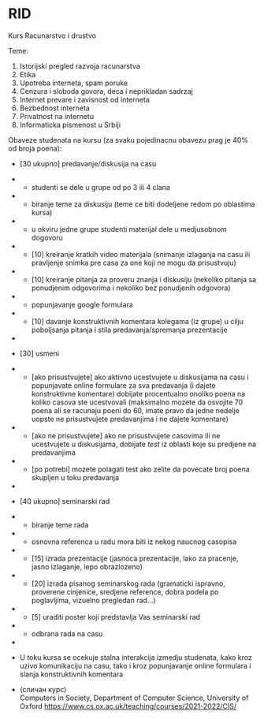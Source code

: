 # RID
Kurs Racunarstvo i drustvo

Teme:
1) Istorijski pregled razvoja racunarstva
2) Etika
3) Upotreba interneta, spam poruke
4) Cenzura i sloboda govora, deca i neprikladan sadrzaj
5) Internet prevare i zavisnost od interneta
6) Bezbednost interneta
7) Privatnost na internetu
8) Informaticka pismenost u Srbiji

Obaveze studenata na kursu (za svaku pojedinacnu obavezu prag je 40% od broja poena):

- [30 ukupno] predavanje/diskusija na casu
- - studenti se dele u grupe od po 3 ili 4 clana 
- - biranje teme za diskusiju (teme ce biti dodeljene redom po oblastima kursa)
- - u okviru jedne grupe studenti materijal dele u medjusobnom dogovoru
- - [10] kreiranje kratkih video materijala (snimanje izlaganja na casu ili pravljenje snimka pre casa za one koji ne mogu da prisustvuju)
- - [10] kreiranje pitanja za proveru znanja i diskusiju (nekoliko pitanja sa ponudjenim odgovorima i nekoliko bez ponudjenih odgovora)
- - popunjavanje google formulara 
- - [10] davanje konstruktivnih komentara kolegama (iz grupe) u cilju poboljsanja pitanja i stila predavanja/spremanja prezentacije
-
- [30] usmeni
- - [ako prisustvujete] ako aktivno ucestvujete u diskusijama na casu i popunjavate online formulare za sva predavanja (i dajete konstruktivne komentare) dobijate procentualno onoliko poena na koliko casova ste ucestvovali (maksimalno mozete da osvojite 70 poena ali se racunaju poeni do 60, imate pravo da jedne nedelje uopste ne prisustvujete predavanjima i ne dajete komentare)
- - [ako ne prisustvujete] ako ne prisustvujete casovima ili ne ucestvujete u diskusijama, dobijate _test_ iz oblasti koje su predjene na predavanjima
- - [po potrebi] mozete polagati test ako zelite da povecate broj poena skupljen u toku predavanja
-
- [40 ukupno] seminarski rad
- - biranje teme rada
- - osnovna referenca u radu mora biti iz nekog naucnog casopisa
- - [15] izrada prezentacije (jasnoca prezentacije, lako za pracenje, jasno izlaganje, lepo obrazlozeno)
- - [20] izrada pisanog seminarskog rada (gramaticki ispravno, proverene cinjenice, sredjene reference, dobra podela po poglavljima, vizuelno pregledan rad...)
- - [5] uraditi poster koji predstavlja Vas seminarski rad
- - odbrana rada na casu
-
- U toku kursa se ocekuje stalna interakcija izmedju studenata, kako kroz uzivo komunikaciju na casu, tako i kroz popunjavanje online formulara i slanja konstruktivnih komentara

- (сличан курс) 	 	 	 	
Computers in Society, Department of Computer Science, University of Oxford
https://www.cs.ox.ac.uk/teaching/courses/2021-2022/CIS/
